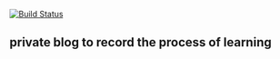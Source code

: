 
[![Build Status](https://www.travis-ci.com/Yimin417/yimin417.github.io.svg?branch=sourcode)](https://www.travis-ci.com/Yimin417/yimin417.github.io)

## private blog to record the process of learning 
